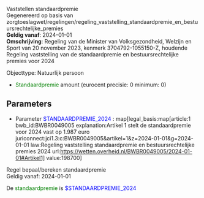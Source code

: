 Vaststellen standaardpremie \
Gegenereerd op basis van zorgtoeslagwet/regelingen/regeling_vaststelling_standaardpremie_en_bestuursrechtelijke_premies \
**Geldig vanaf**: 2024-01-01 \
**Omschrijving**: Regeling van de Minister van Volksgezondheid, Welzijn en Sport van 20 november 2023, kenmerk 3704792-1055150-Z, houdende Regeling vaststelling van de standaardpremie en bestuursrechtelijke premies voor 2024


Objecttype: Natuurlijk persoon
- <span style="color:green">Standaardpremie</span> amount (eurocent precisie: 0 minimum: 0)

## Parameters ##
- Parameter <span style="color:blue">STANDAARDPREMIE_2024</span> : map[legal_basis:map[article:1 bwb_id:BWBR0049005 explanation:Artikel 1 stelt de standaardpremie voor 2024 vast op 1.987 euro juriconnect:jci1.3:c:BWBR0049005&artikel=1&z=2024-01-01&g=2024-01-01 law:Regeling vaststelling standaardpremie en bestuursrechtelijke premies 2024 url:https://wetten.overheid.nl/BWBR0049005/2024-01-01#Artikel1] value:198700]


Regel bepaal/bereken standaardpremie \
Geldig vanaf: 2024-01-01

De <span style="color: green">standaardpremie</span> is
<span style="color:blue">$STANDAARDPREMIE_2024</span>
